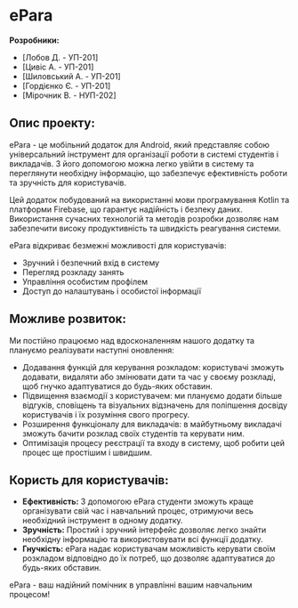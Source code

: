 # ePara

**Розробники:**
- [Лобов Д. - УП-201]
- [Цивіс А. - УП-201]
- [Шиловський А. - УП-201]
- [Гордієнко Є. - УП-201]
- [Мірочник В. - НУП-202]

## Опис проекту:

ePara - це мобільний додаток для Android, який представляє собою універсальний інструмент для організації роботи в системі студентів і викладачів. З його допомогою можна легко увійти в систему та переглянути необхідну інформацію, що забезпечує ефективність роботи та зручність для користувачів.

Цей додаток побудований на використанні мови програмування Kotlin та платформи Firebase, що гарантує надійність і безпеку даних. Використання сучасних технологій та методів розробки дозволяє нам забезпечити високу продуктивність та швидкість реагування системи.

ePara відкриває безмежні можливості для користувачів:

- Зручний і безпечний вхід в систему
- Перегляд розкладу занять
- Управління особистим профілем
- Доступ до налаштувань і особистої інформації

## Можливе розвиток:

Ми постійно працюємо над вдосконаленням нашого додатку та плануємо реалізувати наступні оновлення:

- Додавання функцій для керування розкладом: користувачі зможуть додавати, видаляти або змінювати дати та час у своєму розкладі, щоб гнучко адаптуватися до будь-яких обставин.
- Підвищення взаємодії з користувачем: ми плануємо додати більше відгуків, сповіщень та візуальних відзначень для поліпшення досвіду користувачів і їх розуміння свого прогресу.
- Розширення функціоналу для викладачів: в майбутньому викладачі зможуть бачити розклад своїх студентів та керувати ним.
- Оптимізація процесу реєстрації та входу в систему, щоб робити цей процес ще простішим і швидшим.

## Користь для користувачів:

- **Ефективність:** З допомогою ePara студенти зможуть краще організувати свій час і навчальний процес, отримуючи весь необхідний інструмент в одному додатку.
- **Зручність:** Простий і зручний інтерфейс дозволяє легко знайти необхідну інформацію та використовувати всі функції додатку.
- **Гнучкість:** ePara надає користувачам можливість керувати своїм розкладом відповідно до їх потреб, що дозволяє адаптуватися до будь-яких обставин.

ePara - ваш надійний помічник в управлінні вашим навчальним процесом!
